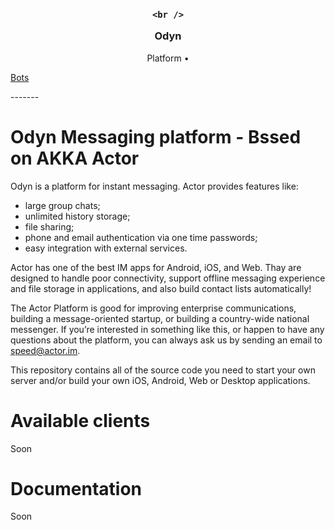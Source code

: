 <h3 align="center">
 
   
    <br />
<a> Odyn  </a>
</h3>
<p align="center">
  Platform &bull; 
 
  <a href="#">Bots</a>
</p>
-------

# Odyn Messaging platform - Bssed on AKKA Actor

Odyn is a platform for instant messaging. Actor provides features like:
* large group chats; 
* unlimited history storage;
* file sharing;
* phone and email authentication via one time passwords;
* easy integration with external services.

Actor has one of the best IM apps for Android, iOS, and Web. Thay are designed to handle poor connectivity, support offline messaging experience and file storage in applications, and also build contact lists automatically!

The Actor Platform is good for improving enterprise communications, building a message-oriented startup, or building a country-wide national messenger. If you’re interested in something like this, or happen to have any questions about the platform, you can always ask us by sending an email to speed@actor.im.

This repository contains all of the source code you need to start your own server and/or build your own iOS, Android, Web or Desktop applications.

# Available clients
Soon



# Documentation

Soon


